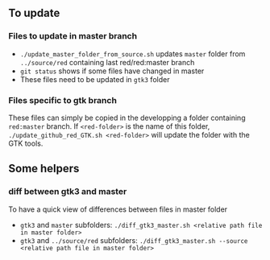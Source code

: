 ## To update

### Files to update in master branch

* `./update_master_folder_from_source.sh` updates `master` folder from `../source/red` containing last red/red:master branch
* `git status` shows if some files have changed in master
* These files need to be updated in `gtk3` folder

### Files specific to gtk branch

These files can simply be copied in the developping a folder containing `red:master` branch. If `<red-folder>` is the name of this folder, `./update_github_red_GTK.sh <red-folder>` will update the folder with the GTK tools.

## Some helpers

### diff between gtk3 and master

To have a quick view of differences between files in master folder

* `gtk3` and `master` subfolders: `./diff_gtk3_master.sh <relative path file in master folder>`
* `gtk3` and `../source/red` subfolders: `./diff_gtk3_master.sh --source <relative path file in master folder>`

